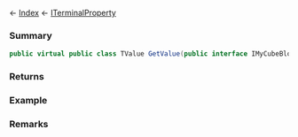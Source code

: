 ← [Index](Api-Index) ← [ITerminalProperty<TValue>](Sandbox.ModAPI.Interfaces.ITerminalProperty`1)

### Summary

```csharp
public virtual public class TValue GetValue(public interface IMyCubeBlock block)
```

### Returns

### Example

### Remarks

